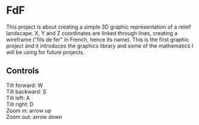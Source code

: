 # FdF
This project is about creating a simple 3D graphic representation of a relief landscape. X, Y and Z coordinates are linked through lines, creating a wireframe ("fils de fer" in French, hence its name). This is the first graphic project and it introduces the graphics library and some of the mathematics I will be using for future projects.

## Controls
Tilt forward: W  
Tilt backward: S   
Tilt left: A   
Tilt right: D   
Zoom in: arrow up   
Zoom out: arrow down    
